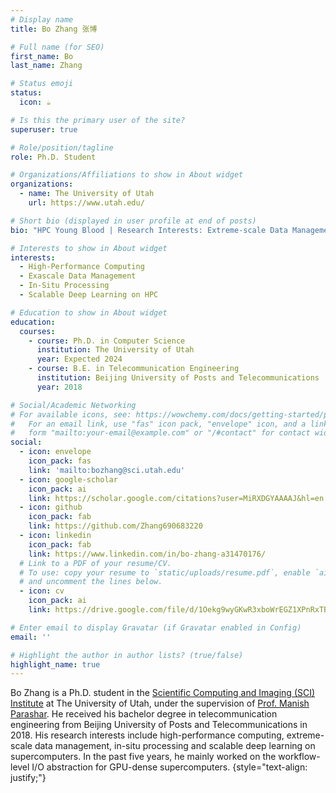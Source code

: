 ```yaml
---
# Display name
title: Bo Zhang 张博

# Full name (for SEO)
first_name: Bo
last_name: Zhang

# Status emoji
status:
  icon: ☕️

# Is this the primary user of the site?
superuser: true

# Role/position/tagline
role: Ph.D. Student

# Organizations/Affiliations to show in About widget
organizations:
  - name: The University of Utah
    url: https://www.utah.edu/

# Short bio (displayed in user profile at end of posts)
bio: "HPC Young Blood | Research Interests: Extreme-scale Data Management and Scalable Deep Learning on Supercomputers."

# Interests to show in About widget
interests:
  - High-Performance Computing
  - Exascale Data Management
  - In-Situ Processing
  - Scalable Deep Learning on HPC

# Education to show in About widget
education:
  courses:
    - course: Ph.D. in Computer Science
      institution: The University of Utah
      year: Expected 2024
    - course: B.E. in Telecommunication Engineering
      institution: Beijing University of Posts and Telecommunications
      year: 2018

# Social/Academic Networking
# For available icons, see: https://wowchemy.com/docs/getting-started/page-builder/#icons
#   For an email link, use "fas" icon pack, "envelope" icon, and a link in the
#   form "mailto:your-email@example.com" or "/#contact" for contact widget.
social:
  - icon: envelope
    icon_pack: fas
    link: 'mailto:bozhang@sci.utah.edu'
  - icon: google-scholar
    icon_pack: ai
    link: https://scholar.google.com/citations?user=MiRXDGYAAAAJ&hl=en
  - icon: github
    icon_pack: fab
    link: https://github.com/Zhang690683220
  - icon: linkedin
    icon_pack: fab
    link: https://www.linkedin.com/in/bo-zhang-a31470176/
  # Link to a PDF of your resume/CV.
  # To use: copy your resume to `static/uploads/resume.pdf`, enable `ai` icons in `params.yaml`,
  # and uncomment the lines below.
  - icon: cv
    icon_pack: ai
    link: https://drive.google.com/file/d/1Oekg9wyGKwR3xboWrEGZ1XPnRxTBJmUL/view?usp=sharing

# Enter email to display Gravatar (if Gravatar enabled in Config)
email: ''

# Highlight the author in author lists? (true/false)
highlight_name: true
---
```


Bo Zhang is a Ph.D. student in the [Scientific Computing and Imaging (SCI) Institute](https://www.sci.utah.edu/) at The University of Utah, under the supervision of [Prof. Manish Parashar](https://www.manishparashar.org/). He received his bachelor degree in telecommunication engineering from Beijing University of Posts and Telecommunications in 2018. His research interests include high-performance computing, extreme-scale data management, in-situ processing and scalable deep learning on supercomputers. In the past five years, he mainly worked on the workflow-level I/O abstraction for GPU-dense supercomputers.
{style="text-align: justify;"}
